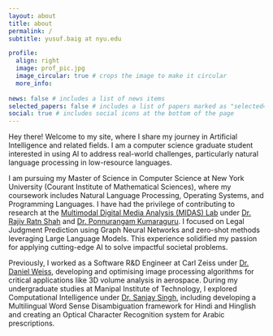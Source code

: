 ```yaml
---
layout: about
title: about
permalink: /
subtitle: yusuf.baig at nyu.edu

profile:
  align: right
  image: prof_pic.jpg
  image_circular: true # crops the image to make it circular
  more_info:
  
news: false # includes a list of news items
selected_papers: false # includes a list of papers marked as "selected={true}"
social: true # includes social icons at the bottom of the page
---
```


Hey there! Welcome to my site, where I share my journey in Artificial Intelligence and related fields. I am a computer science graduate student interested in using AI to address real-world challenges, particularly natural language processing in low-resource languages.

I am pursuing my Master of Science in Computer Science at New York University (Courant Institute of Mathematical Sciences), where my coursework includes Natural Language Processing, Operating Systems, and Programming Languages. I have had the privilege of contributing to research at the [Multimodal Digital Media Analysis (MIDAS) Lab](https://midas.iiitd.ac.in/) under [Dr. Rajiv Ratn Shah](https://scholar.google.com.sg/citations?user=WAChZv4AAAAJ&hl=en) and [Dr. Ponnurangam Kumaraguru](https://scholar.google.com/citations?user=MfzQyP8AAAAJ&hl=en). I focused on Legal Judgment Prediction using Graph Neural Networks and zero-shot methods leveraging Large Language Models. This experience solidified my passion for applying cutting-edge AI to solve impactful societal problems.

Previously, I worked as a Software R&D Engineer at Carl Zeiss under [Dr. Daniel Weiss](https://www.researchgate.net/profile/Daniel-Weiss-20), developing and optimising image processing algorithms for critical applications like 3D volume analysis in aerospace. During my undergraduate studies at Manipal Institute of Technology, I explored Computational Intelligence under [Dr. Sanjay Singh](https://scholar.google.com/citations?user=VBj6NyUAAAAJ&hl=en), including developing a Multilingual Word Sense Disambiguation framework for Hindi and Hinglish and creating an Optical Character Recognition system for Arabic prescriptions. 
